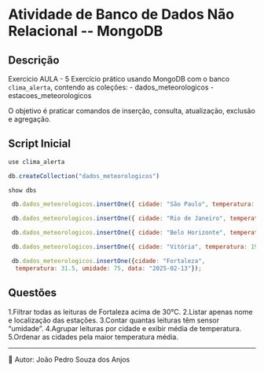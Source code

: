 # Atividade de Banco de Dados Não Relacional -- MongoDB

## Descrição
Exercicio AULA - 5
Exercício prático usando MongoDB com o banco `clima_alerta`, contendo as
coleções: - dados_meteorologicos - estacoes_meteorologicos

O objetivo é praticar comandos de inserção, consulta, atualização,
exclusão e agregação.

## Script Inicial

``` js
use clima_alerta

db.createCollection("dados_meteorologicos")

show dbs

 db.dados_meteorologicos.insertOne({ cidade: "São Paulo", temperatura: 25, umidade: 70, data: "2025-02-10" })

 db.dados_meteorologicos.insertOne({ cidade: "Rio de Janeiro", temperatura: 28.3, umidade: 65, data: "2025-02-11" })

 db.dados_meteorologicos.insertOne({ cidade: "Belo Horizonte", temperatura: 30, umidade: 88, data: "2025-02-12" })

 db.dados_meteorologicos.insertOne({ cidade: "Vitória", temperatura: 19, umidade: 80, data: "2025-02-12" })

 db.dados_meteorologicos.insertOne({cidade: "Fortaleza",
  temperatura: 31.5, umidade: 75, data: "2025-02-13"});
```

## Questões

 1.Filtrar todas as leituras de Fortaleza acima de 30°C.
 2.Listar apenas nome e localização das estações.
 3.Contar quantas leituras têm sensor “umidade”.
 4.Agrupar leituras por cidade e exibir média de temperatura.
 5.Ordenar as cidades pela maior temperatura média.

------------------------------------------------------------------------

📌 Autor: João Pedro Souza dos Anjos

